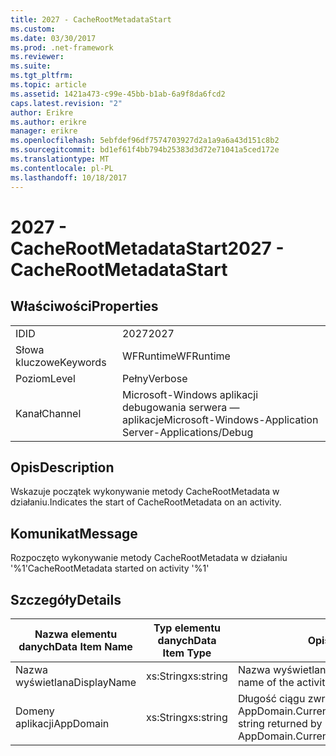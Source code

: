 ```yaml
---
title: 2027 - CacheRootMetadataStart
ms.custom: 
ms.date: 03/30/2017
ms.prod: .net-framework
ms.reviewer: 
ms.suite: 
ms.tgt_pltfrm: 
ms.topic: article
ms.assetid: 1421a473-c99e-45bb-b1ab-6a9f8da6fcd2
caps.latest.revision: "2"
author: Erikre
ms.author: erikre
manager: erikre
ms.openlocfilehash: 5ebfdef96df7574703927d2a1a9a6a43d151c8b2
ms.sourcegitcommit: bd1ef61f4bb794b25383d3d72e71041a5ced172e
ms.translationtype: MT
ms.contentlocale: pl-PL
ms.lasthandoff: 10/18/2017
---
```

# <a name="2027---cacherootmetadatastart"></a><span data-ttu-id="5c001-102">2027 - CacheRootMetadataStart</span><span class="sxs-lookup"><span data-stu-id="5c001-102">2027 - CacheRootMetadataStart</span></span>
## <a name="properties"></a><span data-ttu-id="5c001-103">Właściwości</span><span class="sxs-lookup"><span data-stu-id="5c001-103">Properties</span></span>  
  
|||  
|-|-|  
|<span data-ttu-id="5c001-104">ID</span><span class="sxs-lookup"><span data-stu-id="5c001-104">ID</span></span>|<span data-ttu-id="5c001-105">2027</span><span class="sxs-lookup"><span data-stu-id="5c001-105">2027</span></span>|  
|<span data-ttu-id="5c001-106">Słowa kluczowe</span><span class="sxs-lookup"><span data-stu-id="5c001-106">Keywords</span></span>|<span data-ttu-id="5c001-107">WFRuntime</span><span class="sxs-lookup"><span data-stu-id="5c001-107">WFRuntime</span></span>|  
|<span data-ttu-id="5c001-108">Poziom</span><span class="sxs-lookup"><span data-stu-id="5c001-108">Level</span></span>|<span data-ttu-id="5c001-109">Pełny</span><span class="sxs-lookup"><span data-stu-id="5c001-109">Verbose</span></span>|  
|<span data-ttu-id="5c001-110">Kanał</span><span class="sxs-lookup"><span data-stu-id="5c001-110">Channel</span></span>|<span data-ttu-id="5c001-111">Microsoft-Windows aplikacji debugowania serwera — aplikacje</span><span class="sxs-lookup"><span data-stu-id="5c001-111">Microsoft-Windows-Application Server-Applications/Debug</span></span>|  
  
## <a name="description"></a><span data-ttu-id="5c001-112">Opis</span><span class="sxs-lookup"><span data-stu-id="5c001-112">Description</span></span>  
 <span data-ttu-id="5c001-113">Wskazuje początek wykonywanie metody CacheRootMetadata w działaniu.</span><span class="sxs-lookup"><span data-stu-id="5c001-113">Indicates the start of CacheRootMetadata on an activity.</span></span>  
  
## <a name="message"></a><span data-ttu-id="5c001-114">Komunikat</span><span class="sxs-lookup"><span data-stu-id="5c001-114">Message</span></span>  
 <span data-ttu-id="5c001-115">Rozpoczęto wykonywanie metody CacheRootMetadata w działaniu '%1'</span><span class="sxs-lookup"><span data-stu-id="5c001-115">CacheRootMetadata started on activity '%1'</span></span>  
  
## <a name="details"></a><span data-ttu-id="5c001-116">Szczegóły</span><span class="sxs-lookup"><span data-stu-id="5c001-116">Details</span></span>  
  
|<span data-ttu-id="5c001-117">Nazwa elementu danych</span><span class="sxs-lookup"><span data-stu-id="5c001-117">Data Item Name</span></span>|<span data-ttu-id="5c001-118">Typ elementu danych</span><span class="sxs-lookup"><span data-stu-id="5c001-118">Data Item Type</span></span>|<span data-ttu-id="5c001-119">Opis</span><span class="sxs-lookup"><span data-stu-id="5c001-119">Description</span></span>|  
|--------------------|--------------------|-----------------|  
|<span data-ttu-id="5c001-120">Nazwa wyświetlana</span><span class="sxs-lookup"><span data-stu-id="5c001-120">DisplayName</span></span>|<span data-ttu-id="5c001-121">xs:String</span><span class="sxs-lookup"><span data-stu-id="5c001-121">xs:string</span></span>|<span data-ttu-id="5c001-122">Nazwa wyświetlana działania.</span><span class="sxs-lookup"><span data-stu-id="5c001-122">The display name of the activity.</span></span>|  
|<span data-ttu-id="5c001-123">Domeny aplikacji</span><span class="sxs-lookup"><span data-stu-id="5c001-123">AppDomain</span></span>|<span data-ttu-id="5c001-124">xs:String</span><span class="sxs-lookup"><span data-stu-id="5c001-124">xs:string</span></span>|<span data-ttu-id="5c001-125">Długość ciągu zwróconego przez AppDomain.CurrentDomain.FriendlyName.</span><span class="sxs-lookup"><span data-stu-id="5c001-125">The string returned by AppDomain.CurrentDomain.FriendlyName.</span></span>|
